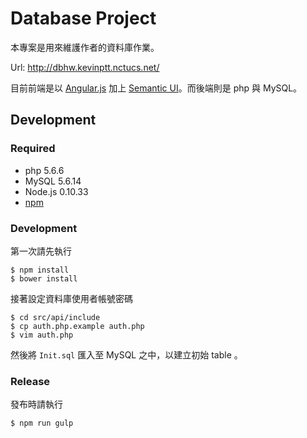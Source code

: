# Database Project

本專案是用來維護作者的資料庫作業。

Url: http://dbhw.kevinptt.nctucs.net/

目前前端是以 [Angular.js](https://github.com/angular/angular.js) 加上 [Semantic UI](https://github.com/Semantic-Org/Semantic-UI/)。而後端則是 php 與 MySQL。

## Development

### Required

- php 5.6.6
- MySQL 5.6.14
- Node.js 0.10.33
- [npm](https://github.com/npm/npm/)

### Development

第一次請先執行

	$ npm install
	$ bower install

接著設定資料庫使用者帳號密碼

	$ cd src/api/include
	$ cp auth.php.example auth.php
	$ vim auth.php

然後將 `Init.sql` 匯入至 MySQL 之中，以建立初始 table 。

### Release

發布時請執行

	$ npm run gulp

